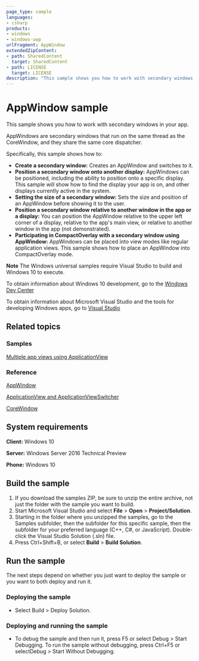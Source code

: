```yaml
---
page_type: sample
languages:
- csharp
products:
- windows
- windows-uwp
urlFragment: AppWindow
extendedZipContent:
- path: SharedContent
  target: SharedContent
- path: LICENSE
  target: LICENSE
description: "This sample shows you how to work with secondary windows in your app."
---
```


<!---
  category: ControlsLayoutAndText
--->

# AppWindow sample

This sample shows you how to work with secondary windows in your app.

AppWindows are secondary windows that run on the same thread as the CoreWindow, and they share the same core dispatcher.

Specifically, this sample shows how to:

- **Create a secondary window:** Creates an AppWindow and switches to it.
- **Position a secondary window onto another display:** AppWindows can be positioned, including the ability to position onto a specific display. This sample will show how to find the display your app is on, and other displays currently active in the system.
- **Setting the size of a secondary window:** Sets the size and position of an AppWindow before showing it to the user.
- **Position a secondary window relative to another window in the app or a display:** You can position the AppWindow relative to the upper left corner of a display, relative to the app's main view, or relative to another window in the app (not demonstrated).
- **Participating in CompactOverlay with a secondary window using AppWindow:** AppWindows can be placed into view modes like regular application views. This sample shows how to place an AppWindow into CompactOverlay mode.

**Note** The Windows universal samples require Visual Studio to build and Windows 10 to execute.

To obtain information about Windows 10 development, go to the [Windows Dev Center](http://go.microsoft.com/fwlink/?LinkID=532421)

To obtain information about Microsoft Visual Studio and the tools for developing Windows apps, go to [Visual Studio](http://go.microsoft.com/fwlink/?LinkID=532422)

## Related topics

### Samples

[Multiple app views using ApplicationView](../Sample/MultipleViews)

### Reference

[AppWindow](https://docs.microsoft.com/en-us/uwp/api/windows.ui.windowmanagement)

[ApplicationView and ApplicationViewSwitcher](https://docs.microsoft.com/en-us/uwp/api/windows.ui.viewmanagement)

[CoreWindow](https://docs.microsoft.com/en-us/uwp/api/Windows.UI.Core.CoreWindow)

## System requirements

**Client:** Windows 10 

**Server:** Windows Server 2016 Technical Preview

**Phone:** Windows 10 

## Build the sample

1. If you download the samples ZIP, be sure to unzip the entire archive, not just the folder with the sample you want to build. 
2. Start Microsoft Visual Studio and select **File** \> **Open** \> **Project/Solution**.
3. Starting in the folder where you unzipped the samples, go to the Samples subfolder, then the subfolder for this specific sample, then the subfolder for your preferred language (C++, C#, or JavaScript). Double-click the Visual Studio Solution (.sln) file.
4. Press Ctrl+Shift+B, or select **Build** \> **Build Solution**.

## Run the sample

The next steps depend on whether you just want to deploy the sample or you want to both deploy and run it.

### Deploying the sample

- Select Build > Deploy Solution. 

### Deploying and running the sample

- To debug the sample and then run it, press F5 or select Debug >  Start Debugging. To run the sample without debugging, press Ctrl+F5 or selectDebug > Start Without Debugging. 
